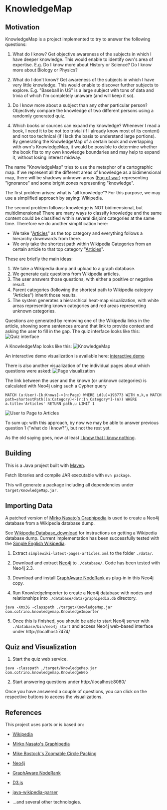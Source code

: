 KnowledgeMap
===============

Motivation
----------

KnowledgeMap is a project implemented to try to answer the following questions:

1. What do I know? Get objective awareness of the subjects in which I have deeper knowledge.
   This would enable to identify own's area of expertise.
   E.g. Do I know more about History or Science? Do I know more about Biology or Physics?

2. What do I don't know? Get awareness of the subjects in which I have very little knowledge.
   This would enable to discover further subjects to explore.
   E.g. "Baseball in US" is a large subject with tons of data and trivia of which I'm completely unaware (and will keep it so). 

3. Do I know more about a subject than any other particular person? Objectively compare the knowledge
   of two different persons using a randomly generated quiz.

4. Which books or sources can expand my knowledge? Whenever I read a book, I need it to be not too trivial
   (if I already know most of its content) and not too technical (if I lack the basis to understand large portions).
   By generating the KnowledgeMap of a certain book and overlapping with own's KnowledgeMap, it would be
   possible to determine whether the book fits to my own knowledge boundaries and may help to expand it, 
   without losing interest midway.  

The name "KnowledgeMap" tries to use the metaphor of a cartographic map. If we represent all the different areas of knowledge
as a bidimensional map, there will be shadowy unknown areas ([Fog of war](https://en.wikipedia.org/wiki/Fog_of_war))
representing "ignorance" and some bright zones representing "knowledge".

The first problem arises: what is "all knowledge"? For this purpose, we may use a simplified approach by saying: Wikipedia.

The second problem follows: knowledge is NOT bidimensional, but multidimensional! There are many
ways to classify knowledge and the same content could be classified within several disjoint categories at the same time. 
Therefore we do another simplification here: 
* We take "[Articles](https://simple.wikipedia.org/wiki/Category:Articles)" as the top category and everything follows
  a hierarchy downwards from there.
* We only take the shortest path within Wikipedia Categories from an certain article to that top category 
  "[Articles](https://simple.wikipedia.org/wiki/Category:Articles)".

These are briefly the main ideas:

1. We take a Wikipedia dump and upload to a graph database.
2. We generate quiz questions from Wikipedia articles.
3. The user answers those questions, with either a positive or negative result.
4. Parent categories (following the shortest path to Wikipedia category "Articles") inherit those results.
5. The system generates a hierarchical heat-map visualization, with white areas representing known categories
   and red areas representing unknown categories.  

Questions are generated by removing one of the Wikipedia links in the article, showing some sentences around that
link to provide context and asking the user to fill in the gap. The quiz interface looks like this:
![Quiz interface](http://localhost:8090/root/language_KnowledgeMap/raw/ee62cc3dcf6601ebd32bde53422d2b47c9bfb14b/images/quiz_interface.png)

A KnowledgeMap looks like this:
![KnowledgeMap](http://localhost:8090/root/language_KnowledgeMap/raw/d38a4562a2dc187ea834d3b5dceba5065c99434c/images/KnowledgeMap.png)

An interactive demo visualization is available here: [interactive demo](http://localhost:8090/root/language_KnowledgeMap/raw/d38a4562a2dc187ea834d3b5dceba5065c99434c/client/demo.html)

There is also another visualization of the individual pages about which questions were asked:
![Page visualization](http://localhost:8090/root/language_KnowledgeMap/raw/ee62cc3dcf6601ebd32bde53422d2b47c9bfb14b/images/page_visualization.png)

The link between the user and the known (or unknown categories) is calculated with Neo4j using such a Cypher query

   `MATCH (u:User)-[k:Knows]->(n:Page) WHERE id(u)=193773 WITH n,k,u MATCH path=shortestPath((a:Category)<-[r:In_Category*]-(n)) WHERE a.title='Articles' RETURN path,u LIMIT 1`

![User to Page to Articles](http://localhost:8090/root/language_KnowledgeMap/raw/2d22d439e708fc852dd4d3ddef8913e60b26431d/images/user_to_articles_path.png)

To sum up: with this approach, by now we may be able to answer previous question 1 ("what do I know?"), but not the rest yet. 

As the old saying goes, now at least [I know that I know nothing](https://en.wikipedia.org/wiki/I_know_that_I_know_nothing).


Building
--------

This is a Java project built with [Maven](http://maven.apache.org).

Fetch libraries and compile JAR executable with `mvn package`.

This will generate a package including all dependencies under `target/KnowledgeMap.jar`.


Importing Data
--------------

A patched version of [Mirko Nasato's Graphipedia](https://github.com/mirkonasato/graphipedia) is used
to create a Neo4j database from a Wikipedia database dump.

See [Wikipedia:Database_download](http://en.wikipedia.org/wiki/Wikipedia:Database_download)
for instructions on getting a Wikipedia database dump. Current implementation has been successfully
tested with the [Simple English Wikipedia](https://dumps.wikimedia.org/simplewiki/).

1.  Extract `simplewiki-latest-pages-articles.xml` to the folder `./data/`.

2.  Download and extract [Neo4j](http://neo4j.com/) to `./database/`. Code has been tested with Neo4j 2.3.

3.  Download and install [GraphAware NodeRank](https://github.com/graphaware/neo4j-noderank) as plug-in
    in this Neo4j copy.

4.  Run KnowledgeImporter to create a Neo4j database with nodes and relationships into `./database/data/graphipedia.db` directory.

   `java -Xmx3G -classpath ./target/KnowledgeMap.jar com.cotrino.knowledgemap.KnowledgeImporter`

5.  Once this is finished, you should be able to start Neo4j server with `./database/bin/neo4j start`
    and access Neo4j web-based interface under http://localhost:7474/


Quiz and Visualization
----------------------

1.  Start the quiz web service.

   `java -classpath ./target/KnowledgeMap.jar com.cotrino.knowledgemap.KnowledgeWeb`

2.  Start answering questions under http://localhost:8080/ 

Once you have answered a couple of questions, you can click on the respective buttons to access the visualizations.


References
----------

This project uses parts or is based on:

*  [Wikipedia](https://simple.wikipedia.org/wiki/Main_Page)

*  [Mirko Nasato's Graphipedia](https://github.com/mirkonasato/graphipedia)

*  [Mike Bostock's Zoomable Circle Packing](https://bl.ocks.org/mbostock/7607535)

*  [Neo4j](http://neo4j.com/) 

*  [GraphAware NodeRank](https://github.com/graphaware/neo4j-noderank)

*  [D3.js](https://d3js.org/)

*  [java-wikipedia-parser](https://github.com/RuedigerMoeller/java-wikipedia-parser)

*  ...and several other technologies.





